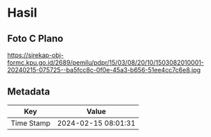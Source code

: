 # Hasil

## Foto C Plano

https://sirekap-obj-formc.kpu.go.id/2689/pemilu/pdpr/15/03/08/20/10/1503082010001-20240215-075725--ba5fcc8c-0f0e-45a3-b656-51ee4cc7c6e8.jpg


## Metadata

| Key        | Value               |
| ---------- | ------------------- |
| Time Stamp | 2024-02-15 08:01:31 |




